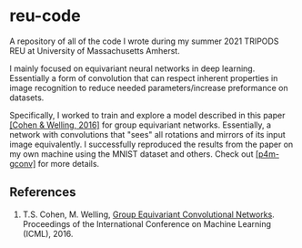 # reu-code

A repository of all of the code I wrote during my summer 2021 TRIPODS REU at University of Massachusetts Amherst.

I mainly focused on equivariant neural networks in deep learning. Essentially a form of convolution that can
respect inherent properties in image recognition to reduce needed parameters/increase preformance on datasets.

Specifically, I worked to train and explore a model described in this paper [\[Cohen & Welling, 2016\]](#gcnn)
for group equivariant networks. Essentially, a network with convolutions that "sees" all rotations and mirrors
of its input image equivalently. I successfully reproduced the results from the paper on my own machine using
the MNIST dataset and others. Check out [\[p4m-gconv\]](https://github.com/jack-champagne/p4m-conv) for more
details.

## References
1. <a name="gcnn"></a> T.S. Cohen, M. Welling, [Group Equivariant Convolutional Networks](http://www.jmlr.org/proceedings/papers/v48/cohenc16.pdf). Proceedings of the International Conference on Machine Learning (ICML), 2016.
